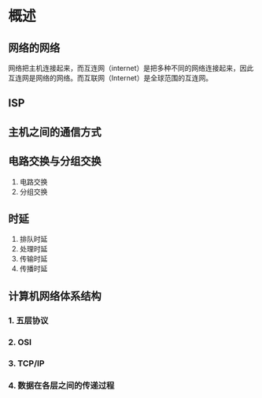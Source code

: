 # 概述
## 网络的网络
网络把主机连接起来，而互连网（internet）是把多种不同的网络连接起来，因此互连网是网络的网络。而互联网（Internet）是全球范围的互连网。
## ISP
## 主机之间的通信方式
## 电路交换与分组交换
1. 电路交换
2. 分组交换
## 时延
1. 排队时延
2. 处理时延
3. 传输时延
4. 传播时延
## 计算机网络体系结构
### 1. 五层协议
### 2. OSI
### 3. TCP/IP
### 4. 数据在各层之间的传递过程 